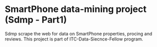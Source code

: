
# SmartPhone data-mining project (Sdmp - Part1)

Sdmp scrape the web for data on SmartPhone properties, procing and reviews. 
This project is part of ITC-Data-Siecnce-Fellow program.

